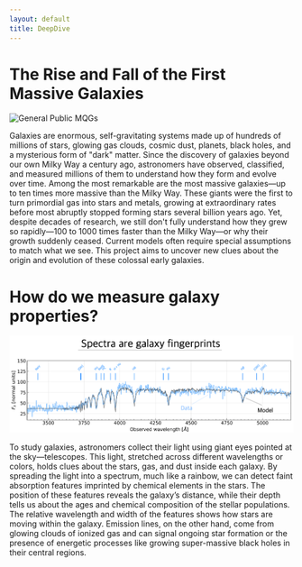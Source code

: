 ```yaml
---
layout: default
title: DeepDive
---
```


# The Rise and Fall of the First Massive Galaxies

<div class="science-section">

  <!-- Full-width image row -->
  <div class="full-width-image-wrapper">
    <img src="images/general_public_mqg.png" alt="General Public MQGs" class="full-width-image">
  </div>

  <!-- Regular row with text -->
  <div class="science-row">
    <p>Galaxies are enormous, self-gravitating systems made up of hundreds of millions of stars, glowing gas clouds, cosmic dust, planets, black holes, and a mysterious form of "dark" matter. Since the discovery of galaxies beyond our own Milky Way a century ago, astronomers have observed, classified, and measured millions of them to understand how they form and evolve over time. Among the most remarkable are the most massive galaxies—up to ten times more massive than the Milky Way. These giants were the first to turn primordial gas into stars and metals, growing at extraordinary rates before most abruptly stopped forming stars several billion years ago. Yet, despite decades of research, we still don't fully understand how they grew so rapidly—100 to 1000 times faster than the Milky Way—or why their growth suddenly ceased. Current models often require special assumptions to match what we see. This project aims to uncover new clues about the origin and evolution of these colossal early galaxies.</p>
  </div>



# How do we measure galaxy properties?

<!-- Full-width image row -->
<div class="full-width-image-wrapper">
  <img src="images/general_public_spectrum.png" alt="General Public MQGs" class="full-width-image">
</div>
  <!-- Regular row with text -->
  <div class="science-row">

  <p>To study galaxies, astronomers collect their light using giant eyes pointed at the sky—telescopes. This light, stretched across different wavelengths or colors, holds clues about the stars, gas, and dust inside each galaxy. By spreading the light into a spectrum, much like a rainbow, we can detect faint absorption features imprinted by chemical elements in the stars. The position of these features reveals the galaxy’s distance, while their depth tells us about the ages and chemical composition of the stellar populations. The relative wavelength and width of the features shows how stars are moving within the galaxy. Emission lines, on the other hand, come from glowing clouds of ionized gas and can signal ongoing star formation or the presence of energetic processes like growing super-massive black holes in their central regions.</p>  
  </div>
</div>

